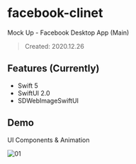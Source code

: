# facebook-clinet
Mock Up - Facebook Desktop App (Main)

> Created: 2020.12.26

## Features (Currently)
 - Swift 5
 - SwiftUI 2.0 
 - SDWebImageSwiftUI 

## Demo

UI Components & Animation

![01][01]

[01]: imgs/01.gif




